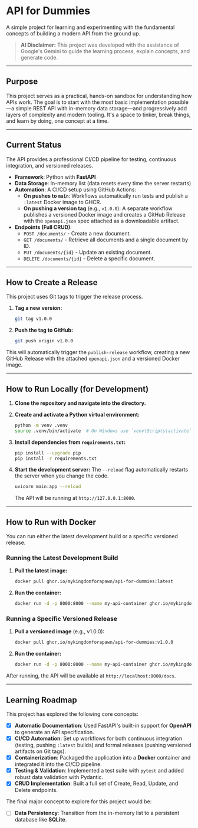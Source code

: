 # API for Dummies

A simple project for learning and experimenting with the fundamental concepts of building a modern API from the ground up.

> **AI Disclaimer:** This project was developed with the assistance of Google's Gemini to guide the learning process, explain concepts, and generate code.

---

## Purpose

This project serves as a practical, hands-on sandbox for understanding how APIs work. The goal is to start with the most basic implementation possible—a simple REST API with in-memory data storage—and progressively add layers of complexity and modern tooling. It's a space to tinker, break things, and learn by doing, one concept at a time.

---

## Current Status

The API provides a professional CI/CD pipeline for testing, continuous integration, and versioned releases.

* **Framework**: Python with **FastAPI**
* **Data Storage**: In-memory list (data resets every time the server restarts)
* **Automation**: A CI/CD setup using GitHub Actions:
    * **On pushes to `main`**: Workflows automatically run tests and publish a `:latest` Docker image to GHCR.
    * **On pushing a version tag** (e.g., `v1.0.0`): A separate workflow publishes a versioned Docker image and creates a GitHub Release with the `openapi.json` spec attached as a downloadable artifact.
* **Endpoints (Full CRUD)**:
    * `POST /documents/` - Create a new document.
    * `GET /documents/` - Retrieve all documents and a single document by ID.
    * `PUT /documents/{id}` - Update an existing document.
    * `DELETE /documents/{id}` - Delete a specific document.

---

## How to Create a Release

This project uses Git tags to trigger the release process.

1.  **Tag a new version:**
    ```bash
    git tag v1.0.0
    ```
2.  **Push the tag to GitHub:**
    ```bash
    git push origin v1.0.0
    ```
This will automatically trigger the `publish-release` workflow, creating a new GitHub Release with the attached `openapi.json` and a versioned Docker image.

---

## How to Run Locally (for Development)

1.  **Clone the repository and navigate into the directory.**

2.  **Create and activate a Python virtual environment:**
    ```bash
    python -m venv .venv
    source .venv/bin/activate  # On Windows use `venv\Scripts\activate`
    ```

3.  **Install dependencies from `requirements.txt`:**
    ```bash
    pip install --upgrade pip
    pip install -r requirements.txt
    ```

4.  **Start the development server:**
    The `--reload` flag automatically restarts the server when you change the code.
    ```bash
    uvicorn main:app --reload
    ```
    The API will be running at `http://127.0.0.1:8000`.

---

## How to Run with Docker

You can run either the latest development build or a specific versioned release.

### Running the Latest Development Build
1.  **Pull the latest image:**
    ```bash
    docker pull ghcr.io/mykingdomforapawn/api-for-dummies:latest
    ```
2.  **Run the container:**
    ```bash
    docker run -d -p 8000:8000 --name my-api-container ghcr.io/mykingdomforapawn/api-for-dummies:latest
    ```

### Running a Specific Versioned Release
1.  **Pull a versioned image** (e.g., v1.0.0):
    ```bash
    docker pull ghcr.io/mykingdomforapawn/api-for-dummies:v1.0.0
    ```
2.  **Run the container:**
    ```bash
    docker run -d -p 8000:8000 --name my-api-container ghcr.io/mykingdomforapawn/api-for-dummies:v1.0.0
    ```
After running, the API will be available at `http://localhost:8000/docs`.

---

## Learning Roadmap

This project has explored the following core concepts:

* [x] **Automatic Documentation**: Used FastAPI's built-in support for **OpenAPI** to generate an API specification.
* [x] **CI/CD Automation**: Set up workflows for both continuous integration (testing, pushing `:latest` builds) and formal releases (pushing versioned artifacts on Git tags).
* [x] **Containerization**: Packaged the application into a **Docker** container and integrated it into the CI/CD pipeline.
* [x] **Testing & Validation**: Implemented a test suite with `pytest` and added robust data validation with Pydantic.
* [x] **CRUD Implementation**: Built a full set of Create, Read, Update, and Delete endpoints.

The final major concept to explore for this project would be:
* [ ] **Data Persistency**: Transition from the in-memory list to a persistent database like **SQLite**.
